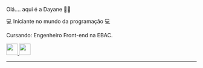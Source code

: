 Olá.... aqui é a Dayane 👋🏻

💻 Iniciante no mundo da programação 💻

Cursando: Engenheiro Front-end na EBAC.

<div style="display: inline-block">
<a href="https://www.instagram.com/dayaneglsantos/">
    <img height="30" src="https://cdn-icons-png.flaticon.com/512/2111/2111463.png">
</a>
  
<a href="https://www.linkedin.com/in/dayaneglsantos/">
    <img height="30" src="https://cdn-icons-png.flaticon.com/512/3536/3536505.png">
</a>
</div>
<hr>
